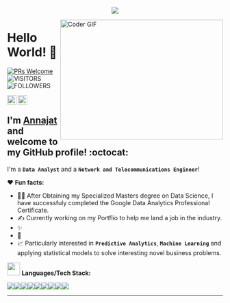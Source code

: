 <p align="center">
  <img src="https://readme-typing-svg.demolab.com/?lines=+{وَ+قُلْ+رَبِّ+زِدْنِي+عِلْماً}+قال+تعالى" style="color:black" />
</p>

<img align="right" src="https://media.giphy.com/media/SWoSkN6DxTszqIKEqv/giphy.gif" alt="Coder GIF" width="380" height="280">


# Hello World! 👋

[![PRs Welcome](https://img.shields.io/badge/PRs-welcome-971901.svg?style=flat&logo=github)](https://github.com/najatmalainine)
<img alt="VISITORS" src="https://komarev.com/ghpvc/?username=najatmalainine&style=flat&labelColor=red&logo=github&label=PROFILE+VIEWS&color=971901"/>
<img alt="FOLLOWERS" src="https://img.shields.io/github/followers/najatmalainine?color=971901&logo=githubb&label=FOLLOWERS"/>

<a href="https://www.linkedin.com/in/annajat-malainine-932171aa/">
  <img align="left" alt="Annajat's Linkedin" width="22px" src="https://cdn.jsdelivr.net/npm/simple-icons@v3/icons/linkedin.svg" />
</a>
<a href="https://github.com/najatmalainine">
  <img align="left" alt="Annajat's Github" width="22px" src="https://cdn.jsdelivr.net/npm/simple-icons@v3/icons/github.svg" />
</a>
<br />

## I'm [**Annajat**](https://www.linkedin.com/in/annajat-malainine-932171aa/) and welcome to my GitHub profile! :octocat:



I'm a **`Data Analyst`** and a **`Network and Telecommunications Engineer`**!

❤️ **Fun facts:**

* 👩‍🎓 After Obtaining my Specialized Masters degree on Data Science, I have successfuly completed the Google Data Analytics Professional Certificate. 
* ✍️ Currently working on my Portflio to help me land a job in the industry. 
* ✨  
* 🤔 
* 📈 Particularly interested in **`Predictive Analytics`**, **`Machine Learning`** and applying statistical models to solve interesting novel business problems.


<img src="https://media.giphy.com/media/WUlplcMpOCEmTGBtBW/giphy.gif" width="30"> **Languages/Tech Stack:** 

<img src="https://img.shields.io/badge/Python-3776AB?style=for-the-badge&logo=python&logoColor=white"><img src="https://img.shields.io/badge/MongoDB-FF9900?style=for-the-badge&logo=mongodb&logoColor=white"><img src="https://img.shields.io/badge/PostgreSQL-316192?style=for-the-badge&logo=postgresql&logoColor=white"><img src="https://img.shields.io/badge/Big_Query-07405E?style=for-the-badge&logo=bigquery&logoColor=white"><img src="https://img.shields.io/badge/Google_Sheets-2CA5E0?style=for-the-badge&logo=googlesheets&logoColor=white"><img src="https://img.shields.io/badge/Jupyter-F37626.svg?&style=for-the-badge&logo=Jupyter&logoColor=white"><img src="https://img.shields.io/badge/Markdown-000000?style=for-the-badge&logo=markdown&logoColor=white"><img src="https://img.shields.io/badge/Tableau-F2C811?style=for-the-badge&logo=tableau&logoColor=white"><img src="https://img.shields.io/badge/R-276DC3?style=for-the-badge&logo=r&logoColor=white">

---
